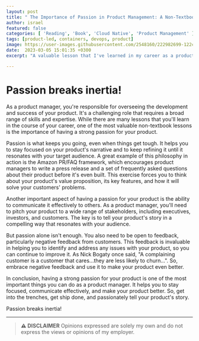 ```yaml
---
layout: post
title: " The Importance of Passion in Product Management: A Non-Textbook Lesson"
author: israel
featured: false
categories: [ 'Reading', 'Book', 'Cloud Native', 'Product Management' ]
tags: [product-led, containers, devops, product]
image: https://user-images.githubusercontent.com/2548160/222982699-122c6a3a-67be-4164-bdac-c9ab125d17b4.jpg
date:  2023-03-05 15:01:35 +0300
excerpt: "A valuable lesson that I've learned in my career as a product manager is the importance of having a strong passion for your product. Here's why."

---
```


<p></p>

# Passion breaks inertia!

As a product manager, you're responsible for overseeing the development and success of your product. It's a challenging role that requires a broad range of skills and expertise. While there are many lessons that you'll learn in the course of your career, one of the most valuable non-textbook lessons is the importance of having a strong passion for your product.

Passion is what keeps you going, even when things get tough. It helps you to stay focused on your product's narrative and to keep refining it until it resonates with your target audience. A great example of this philosophy in action is the Amazon PR/FAQ framework, which encourages product managers to write a press release and a set of frequently asked questions about their product before it's even built. This exercise forces you to think about your product's value proposition, its key features, and how it will solve your customers' problems.

Another important aspect of having a passion for your product is the ability to communicate it effectively to others. As a product manager, you'll need to pitch your product to a wide range of stakeholders, including executives, investors, and customers. The key is to tell your product's story in a compelling way that resonates with your audience.

But passion alone isn't enough. You also need to be open to feedback, particularly negative feedback from customers. This feedback is invaluable in helping you to identify and address any issues with your product, so you can continue to improve it. As Nick Bogaty once said, "A complaining customer is a customer that cares...they are less likely to churn...". So, embrace negative feedback and use it to make your product even better.

In conclusion, having a strong passion for your product is one of the most important things you can do as a product manager. It helps you to stay focused, communicate effectively, and make your product better. So, get into the trenches, get ship done, and passionately tell your product's story. 

Passion breaks inertia!

-------
>  **⚠ DISCLAIMER**
> Opinions expressed are solely my own and do not express the views or opinions of my employer.


